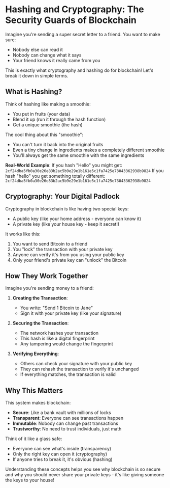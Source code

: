 # Hashing and Cryptography: The Security Guards of Blockchain

Imagine you're sending a super secret letter to a friend. You want to make sure:
- Nobody else can read it
- Nobody can change what it says
- Your friend knows it really came from you

This is exactly what cryptography and hashing do for blockchain! Let's break it down in simple terms.

## What is Hashing?

Think of hashing like making a smoothie:
- You put in fruits (your data)
- Blend it up (run it through the hash function)
- Get a unique smoothie (the hash)

The cool thing about this "smoothie":
- You can't turn it back into the original fruits
- Even a tiny change in ingredients makes a completely different smoothie
- You'll always get the same smoothie with the same ingredients

**Real-World Example**:
If you hash "Hello" you might get: `2cf24dba5fb0a30e26e83b2ac5b9e29e1b161e5c1fa7425e73043362938b9824`
If you hash "hello" you get something totally different: `2cf24dba5fb0a30e26e83b2ac5b9e29e1b161e5c1fa7425e73043362938b9824`

## Cryptography: Your Digital Padlock

Cryptography in blockchain is like having two special keys:
- A public key (like your home address - everyone can know it)
- A private key (like your house key - keep it secret!)

It works like this:
1. You want to send Bitcoin to a friend
2. You "lock" the transaction with your private key
3. Anyone can verify it's from you using your public key
4. Only your friend's private key can "unlock" the Bitcoin

## How They Work Together

Imagine you're sending money to a friend:

1. **Creating the Transaction**:
   - You write: "Send 1 Bitcoin to Jane"
   - Sign it with your private key (like your signature)

2. **Securing the Transaction**:
   - The network hashes your transaction
   - This hash is like a digital fingerprint
   - Any tampering would change the fingerprint

3. **Verifying Everything**:
   - Others can check your signature with your public key
   - They can rehash the transaction to verify it's unchanged
   - If everything matches, the transaction is valid

## Why This Matters

This system makes blockchain:
- **Secure**: Like a bank vault with millions of locks
- **Transparent**: Everyone can see transactions happen
- **Immutable**: Nobody can change past transactions
- **Trustworthy**: No need to trust individuals, just math

Think of it like a glass safe:
- Everyone can see what's inside (transparency)
- Only the right key can open it (cryptography)
- If anyone tries to break it, it's obvious (hashing)

Understanding these concepts helps you see why blockchain is so secure and why you should never share your private keys - it's like giving someone the keys to your house!
